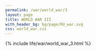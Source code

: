 ```yaml
---
permalink: /war/world_war/3    
layout: page    
title: WORLD WAR III           
with_header_bg: bg/page/RU_war.svg  
css: world_war.css
---
```

{% include life/war/world_war_3.html %}